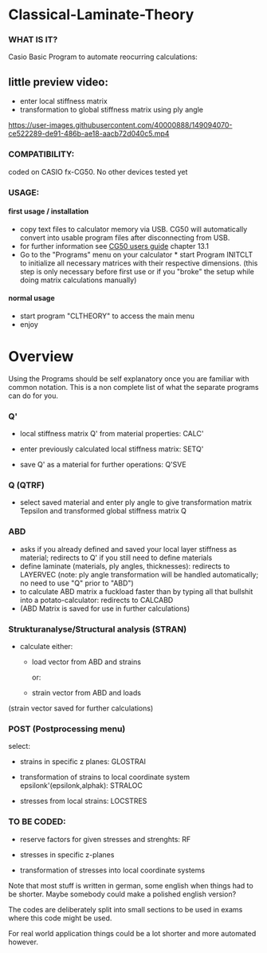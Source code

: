 # Classical-Laminate-Theory

### WHAT IS IT?

Casio Basic Program to automate reocurring calculations:

## little preview video: 
* enter local stiffness matrix 
* transformation to global stiffness matrix using ply angle

https://user-images.githubusercontent.com/40000888/149094070-ce522289-de91-486b-ae18-aacb72d040c5.mp4

### COMPATIBILITY: 
coded on CASIO fx-CG50. No other devices tested yet

### USAGE:
#### first usage / installation
   * copy text files to calculator memory via USB. CG50 will automatically convert into usable program files after disconnecting from USB.
   * for further information see [CG50 users guide](https://support.casio.com/en/manual/004/fx-CG50_Soft_v360_EN.pdf) chapter 13.1
   * Go to the "Programs" menu on your calculator
    * start Program INITCLT to initialize all necessary matrices with their respective dimensions. (this step is only necessary before first use or if you "broke" the setup while doing matrix calculations manually)    
#### normal usage      
   * start program "CLTHEORY" to access the main menu
   * enjoy


# Overview

Using the Programs should be self explanatory once you are familiar with common notation.
This is a non complete list of what the separate programs can do for you.

### Q'
* local stiffness matrix Q' from material properties: CALC'

* enter previously calculated local stiffness matrix: SETQ'

* save Q' as a material for further operations: Q'SVE



### Q (QTRF)

* select saved material and enter ply angle to give transformation matrix Tepsilon and transformed global stiffness matrix Q


### ABD

* asks if you already defined and saved your local layer stiffness as material; redirects to Q' if you still need to define materials
* define laminate (materials, ply angles, thicknesses): redirects to LAYERVEC
        (note: ply angle transformation will be handled automatically; no need to use "Q" prior to "ABD")
* to calculate ABD matrix a fuckload faster than by typing all that bullshit into a potato-calculator: redirects to CALCABD
* (ABD Matrix is saved for use in further calculations)


### Strukturanalyse/Structural analysis (STRAN)

* calculate either:

   * load vector from ABD and strains
  
     or:
 
    * strain vector from ABD and loads
  
(strain vector saved for further calculations)


### POST (Postprocessing menu)

   select:
   
   * strains in specific z planes: GLOSTRAI
   
   * transformation of strains to local coordinate system epsilonk'(epsilonk,alphak): STRALOC
   
   * stresses from local strains: LOCSTRES

### TO BE CODED:
   
   * reserve factors for given stresses and strenghts: RF
   
   * stresses in specific z-planes
   
   * transformation of stresses into local coordinate systems


Note that most stuff is written in german, some english when things had to be shorter. Maybe somebody could make a polished english version?

The codes are deliberately split into small sections to be used in exams where this code might be used.

For real world application things could be a lot shorter and more automated however.
